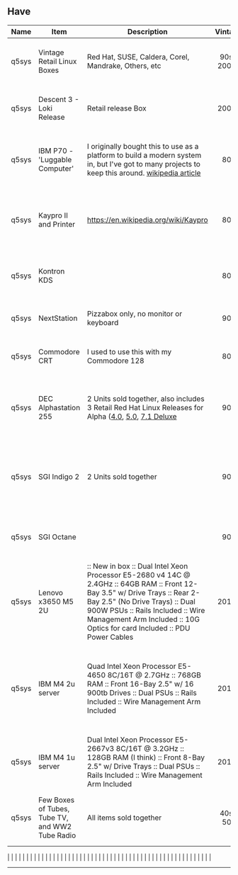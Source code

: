 
## Have

| Name | Item | Description | Vintage | Number | Value | Photo | Interest |
|------|------|-------------|:--------:|:--------:|-------:|-------|----------|
|   q5sys | Vintage Retail Linux Boxes  | Red Hat, SUSE, Caldera, Corel, Mandrake, Others, etc  | 90s-2000s  | 31  | 25 bars of Gold-Pressed-Latinum each  | [Photos](https://github.com/q5sys/2025-Southeast-Linuxfest-Swapfest/tree/main/photos/retail_boxes)  | Bradley - Debian Box  |
|   q5sys | Descent 3 - Loki Release  | Retail release Box  | 2000s  | 1  | 25 bars of Gold-Pressed-Latinum each  | [Photo](https://github.com/q5sys/2025-Southeast-Linuxfest-Swapfest/blob/main/photos/IMG_20250305_222315_591.jpg)  |   |
|   q5sys | IBM P70 - 'Luggable Computer'  | I originally bought this to use as a platform to build a modern system in, but I've got to many projects to keep this around. [wikipedia article](https://en.wikipedia.org/wiki/IBM_PS/2_Model_70#Portable_model)  | 80s  | 1  | 200 bars of Gold-Pressed-Latinum  | [Video](https://www.youtube.com/watch?v=EhwYQFWoSvU) [Photo1](https://github.com/q5sys/2025-Southeast-Linuxfest-Swapfest/blob/main/photos/IMG_20250307_132711540.jpg) [Photo2](https://github.com/q5sys/2025-Southeast-Linuxfest-Swapfest/blob/main/photos/IMG_20250307_132725989.jpg) [Photo3](https://github.com/q5sys/2025-Southeast-Linuxfest-Swapfest/blob/main/photos/IMG_20250307_132732682.jpg) [Photo4](https://github.com/q5sys/2025-Southeast-Linuxfest-Swapfest/blob/main/photos/IMG_20250307_132751626.jpg) [Photo5](https://github.com/q5sys/2025-Southeast-Linuxfest-Swapfest/blob/main/photos/IMG_20250307_132837626.jpg) |   |
|   q5sys   |  Kaypro II and Printer    |  https://en.wikipedia.org/wiki/Kaypro           |  80s  |  1     |  300 Bars of Gold-Pressed-Latinum     |   [Photo1](https://github.com/q5sys/2025-Southeast-Linuxfest-Swapfest/blob/main/photos/IMG_20250307_133030765_HDR.jpg) [Photo2](https://github.com/q5sys/2025-Southeast-Linuxfest-Swapfest/blob/main/photos/IMG_20250307_133045074_HDR.jpg) [Photo3](https://github.com/q5sys/2025-Southeast-Linuxfest-Swapfest/blob/main/photos/IMG_20250307_133123156.jpg) [Photo4](https://github.com/q5sys/2025-Southeast-Linuxfest-Swapfest/blob/main/photos/IMG_20250307_133125917.jpg) [Photo5](https://github.com/q5sys/2025-Southeast-Linuxfest-Swapfest/blob/main/photos/IMG_20250307_133750861.jpg) [Photo6](https://github.com/q5sys/2025-Southeast-Linuxfest-Swapfest/blob/main/photos/IMG_20250307_133757805.jpg) [Photo7](https://github.com/q5sys/2025-Southeast-Linuxfest-Swapfest/blob/main/photos/IMG_20250307_133809763_HDR.jpg)    |          |
|   q5sys   |  Kontron KDS    |         |  80s  |   1     |  200 Bars of Gold-Pressed-Latinum    | [Photo](https://github.com/q5sys/2025-Southeast-Linuxfest-Swapfest/blob/main/photos/photo_2025-02-03_11-12-22.jpg) [Photo1](https://github.com/q5sys/2025-Southeast-Linuxfest-Swapfest/blob/main/photos/IMG_20250307_133520146_HDR.jpg) [Photo2](https://github.com/q5sys/2025-Southeast-Linuxfest-Swapfest/blob/main/photos/IMG_20250307_133526777_HDR.jpg) [Photo3](https://github.com/q5sys/2025-Southeast-Linuxfest-Swapfest/blob/main/photos/IMG_20250307_133551077.jpg) [Photo4](https://github.com/q5sys/2025-Southeast-Linuxfest-Swapfest/blob/main/photos/IMG_20250307_133631538_HDR.jpg)     |          |
|   q5sys   |  NextStation    |  Pizzabox only, no monitor or keyboard           |    90s    |  1  | 100 Bars of Gold-Pressed-Latinum    |  [Photo1](https://github.com/q5sys/2025-Southeast-Linuxfest-Swapfest/blob/main/photos/IMG_20250307_132840797.jpg) [Photo2](https://github.com/q5sys/2025-Southeast-Linuxfest-Swapfest/blob/main/photos/IMG_20250307_132846057.jpg) [Photo3](https://github.com/q5sys/2025-Southeast-Linuxfest-Swapfest/blob/main/photos/IMG_20250307_132853262.jpg)     |          |
|   q5sys   |  Commodore CRT    |  I used to use this with my Commodore 128   |    80s    |  1  | 200 Bars of Gold-Pressed-Latinum    |  [Photo](https://github.com/q5sys/2025-Southeast-Linuxfest-Swapfest/blob/main/photos/IMG_20250307_152640508.jpg)     | Bradley         |
|   q5sys | DEC Alphastation 255 | 2 Units sold together, also includes 3 Retail Red Hat Linux Releases for Alpha ([4.0](https://github.com/q5sys/2025-Southeast-Linuxfest-Swapfest/blob/main/photos/retail_boxes/Red%20Hat%20Linux%204.0%20Alpha.jpg), [5.0](https://github.com/q5sys/2025-Southeast-Linuxfest-Swapfest/blob/main/photos/retail_boxes/Red%20Hat%20Linux%205.0%20alpha.jpg), [7.1 Deluxe](https://github.com/q5sys/2025-Southeast-Linuxfest-Swapfest/blob/main/photos/retail_boxes/Red%20hat%20Linux%207.1%20Alpha%20Deluxe.jpg)  | 90s  | 2  | 2000 Bars of Gold-Pressed-Latinum for entire package  | [Photo1](https://github.com/q5sys/2025-Southeast-Linuxfest-Swapfest/blob/main/photos/IMG_20250307_132349819.jpg) [Photo2](https://github.com/q5sys/2025-Southeast-Linuxfest-Swapfest/blob/main/photos/IMG_20250307_132357070.jpg) [Photo3](https://github.com/q5sys/2025-Southeast-Linuxfest-Swapfest/blob/main/photos/IMG_20250307_132407328_HDR.jpg) [Photo4](https://github.com/q5sys/2025-Southeast-Linuxfest-Swapfest/blob/main/photos/IMG_20250307_132502959.jpg) [Photo5](https://github.com/q5sys/2025-Southeast-Linuxfest-Swapfest/blob/main/photos/IMG_20250307_132511524.jpg) [Photo6](https://github.com/q5sys/2025-Southeast-Linuxfest-Swapfest/blob/main/photos/IMG_20250307_132523446_HDR.jpg)  |   |
|   q5sys | SGI Indigo 2  | 2 Units sold together  | 90s  | 2  | 600 Bars of Gold-Pressed-Latinum  | [Photo1](https://github.com/q5sys/2025-Southeast-Linuxfest-Swapfest/blob/main/photos/IMG_20250307_131952452_HDR.jpg) [Photo2](https://github.com/q5sys/2025-Southeast-Linuxfest-Swapfest/blob/main/photos/IMG_20250307_131957321.jpg) [Photo3](https://github.com/q5sys/2025-Southeast-Linuxfest-Swapfest/blob/main/photos/IMG_20250307_132007103_HDR.jpg) [Photo4](https://github.com/q5sys/2025-Southeast-Linuxfest-Swapfest/blob/main/photos/IMG_20250307_132011775.jpg) [Photo5](https://github.com/q5sys/2025-Southeast-Linuxfest-Swapfest/blob/main/photos/IMG_20250307_132040604_HDR.jpg) [Photo6](https://github.com/q5sys/2025-Southeast-Linuxfest-Swapfest/blob/main/photos/IMG_20250307_132044187.jpg) [Photo7](https://github.com/q5sys/2025-Southeast-Linuxfest-Swapfest/blob/main/photos/IMG_20250307_132050041.jpg) [Photo8](https://github.com/q5sys/2025-Southeast-Linuxfest-Swapfest/blob/main/photos/IMG_20250307_132052975.jpg)  |   |
|   q5sys | SGI Octane  |   | 90s  | 1  | 500 Bars of Gold-Pressed-Latinum  | [Photo2](https://github.com/q5sys/2025-Southeast-Linuxfest-Swapfest/blob/main/photos/IMG_20250307_131829782_HDR.jpg) [Photo2](https://github.com/q5sys/2025-Southeast-Linuxfest-Swapfest/blob/main/photos/IMG_20250307_131836454.jpg) [Photo3](https://github.com/q5sys/2025-Southeast-Linuxfest-Swapfest/blob/main/photos/IMG_20250307_131846492_HDR.jpg) [Photo4](https://github.com/q5sys/2025-Southeast-Linuxfest-Swapfest/blob/main/photos/IMG_20250307_131857044_HDR.jpg) [Photo5](https://github.com/q5sys/2025-Southeast-Linuxfest-Swapfest/blob/main/photos/IMG_20250307_131901458_HDR.jpg)  |   |
|   q5sys |  Lenovo x3650 M5 2U  | :: New in box :: Dual Intel Xeon Processor E5-2680 v4 14C @ 2.4GHz :: 64GB RAM :: Front 12-Bay 3.5" w/ Drive Trays :: Rear 2-Bay 2.5" (No Drive Trays) :: Dual 900W PSUs :: Rails Included :: Wire Management Arm Included :: 10G Optics for card Included :: PDU Power Cables    | 2010s  | 1  | 600 bars of Gold-Pressed-Latinum  | [Photo 1](https://github.com/q5sys/2025-Southeast-Linuxfest-Swapfest/blob/main/photos/photo_2024-07-23_13-37-53-2.jpg) [Photo 2](https://github.com/q5sys/2025-Southeast-Linuxfest-Swapfest/blob/main/photos/photo_2024-07-23_13-37-53-3.jpg) [Photo 3](https://github.com/q5sys/2025-Southeast-Linuxfest-Swapfest/blob/main/photos/photo_2024-07-23_13-37-53.jpg) [Stock Photo](https://lenovopress.lenovo.com/assets/images/LP0068/x3650M5-12x35-Front.png)  |   |
|   q5sys | IBM M4 2u server  | Quad Intel Xeon Processor E5-4650 8C/16T @ 2.7GHz :: 768GB RAM :: Front 16-Bay 2.5" w/ 16 900tb Drives :: Dual PSUs :: Rails Included :: Wire Management Arm Included   | 2010s  | 1  |  500 bars of Gold-Pressed-Latinum | [Photo 1](https://github.com/q5sys/2025-Southeast-Linuxfest-Swapfest/blob/main/photos/IMG_20250313_093550742.jpg) [Photo 2](https://github.com/q5sys/2025-Southeast-Linuxfest-Swapfest/blob/main/photos/IMG_20250313_093559057.jpg) [Photo 3](https://github.com/q5sys/2025-Southeast-Linuxfest-Swapfest/blob/main/photos/IMG_20250313_093625329.jpg) [Photo 4](https://github.com/q5sys/2025-Southeast-Linuxfest-Swapfest/blob/main/photos/IMG_20250313_093644422.jpg) [Photo 5](https://github.com/q5sys/2025-Southeast-Linuxfest-Swapfest/blob/main/photos/IMG_20250313_093747891.jpg)  |   |
|   q5sys | IBM M4 1u server  | Dual Intel Xeon Processor E5-2667v3 8C/16T @ 3.2GHz :: 128GB RAM (I think) :: Front 8-Bay 2.5" w/ Drive Trays :: Dual PSUs :: Rails Included :: Wire Management Arm Included  | 2010s  | 1  | 200 Bars of Gold-Pressed-Latinum  | [Photo 1](https://github.com/q5sys/2025-Southeast-Linuxfest-Swapfest/blob/main/photos/IMG_20250313_093958479.jpg)  |   |
|   q5sys | Few Boxes of Tubes, Tube TV, and WW2 Tube Radio | All items sold together  | 40s-50s  | 1  | 500 Bars of Gold-Pressed-Latinum for entire package  | [Photo1](https://github.com/q5sys/2025-Southeast-Linuxfest-Swapfest/blob/main/photos/photo_2022-09-22_18-07-27.jpg) [Photo2](https://github.com/q5sys/2025-Southeast-Linuxfest-Swapfest/blob/main/photos/photo_2022-09-22_18-07-37.jpg) [Photo3](https://github.com/q5sys/2025-Southeast-Linuxfest-Swapfest/blob/main/photos/photo_2025-04-06_14-26-46.jpg) [Photo4](https://github.com/q5sys/2025-Southeast-Linuxfest-Swapfest/blob/main/photos/photo_2025-05-27_22-38-45) [Photo5](https://github.com/q5sys/2025-Southeast-Linuxfest-Swapfest/blob/main/photos/photo_2025-05-27_22-38-50) |   |

|   |   |   |   |   |   |   |   |
|   |   |   |   |   |   |   |   |
|   |   |   |   |   |   |   |   |
|   |   |   |   |   |   |   |   |
|   |   |   |   |   |   |   |   |
|   |   |   |   |   |   |   |   |

***
